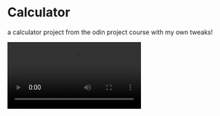 # Calculator
a calculator project from the odin project course with my own tweaks!

 <video><source src="https://twitter.com/i/status/1752843890992746969"><video>